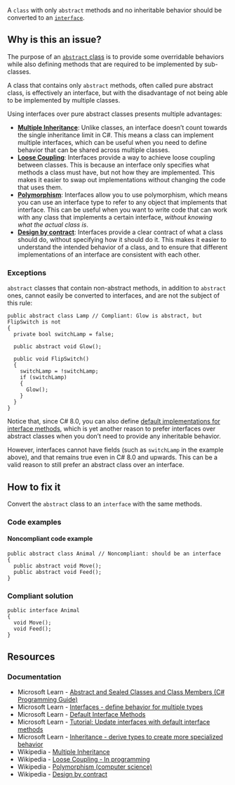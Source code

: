 A `class` with only `abstract` methods and no inheritable behavior should be converted to an [`interface`](https://learn.microsoft.com/en-us/dotnet/csharp/programming-guide/interfaces/).

## Why is this an issue?

The purpose of an [`abstract`
class](https://learn.microsoft.com/en-us/dotnet/csharp/programming-guide/classes-and-structs/abstract-and-sealed-classes-and-class-members) is to provide some overridable behaviors while also defining methods that are required to be implemented by sub-classes.

A class that contains only `abstract` methods, often called pure abstract class, is effectively an interface, but with the disadvantage
of not being able to be implemented by multiple classes.

Using interfaces over pure abstract classes presents multiple advantages:

-  [**Multiple Inheritance**](https://en.wikipedia.org/wiki/Multiple_inheritance): Unlike classes, an interface doesn’t
  count towards the single inheritance limit in C#. This means a class can implement multiple interfaces, which can be useful when you need to define
  behavior that can be shared across multiple classes.
-  [**Loose Coupling**](https://en.wikipedia.org/wiki/Loose_coupling#In_programming): Interfaces provide a way to achieve
  loose coupling between classes. This is because an interface only specifies what methods a class must have, but not how they are implemented. This
  makes it easier to swap out implementations without changing the code that uses them.
-  [**Polymorphism**](https://en.wikipedia.org/wiki/Polymorphism_%28computer_science%29): Interfaces allow you to use
  polymorphism, which means you can use an interface type to refer to any object that implements that interface. This can be useful when you want to
  write code that can work with any class that implements a certain interface, *without knowing what the actual class is*.
-  [**Design by contract**](https://en.wikipedia.org/wiki/Design_by_contract): Interfaces provide a clear contract of what
  a class should do, without specifying how it should do it. This makes it easier to understand the intended behavior of a class, and to ensure that
  different implementations of an interface are consistent with each other.

### Exceptions

`abstract` classes that contain non-abstract methods, in addition to `abstract` ones, cannot easily be converted to
interfaces, and are not the subject of this rule:

    public abstract class Lamp // Compliant: Glow is abstract, but FlipSwitch is not
    {
      private bool switchLamp = false;
    
      public abstract void Glow();
    
      public void FlipSwitch()
      {
        switchLamp = !switchLamp;
        if (switchLamp)
        {
          Glow();
        }
      }
    }

Notice that, since C# 8.0, you can also define [default implementations for
interface methods](https://learn.microsoft.com/en-us/dotnet/csharp/language-reference/proposals/csharp-8.0/default-interface-methods), which is yet another reason to prefer interfaces over abstract classes when you don’t need to provide any inheritable
behavior.

However, interfaces cannot have fields (such as `switchLamp` in the example above), and that remains true even in C# 8.0 and upwards.
This can be a valid reason to still prefer an abstract class over an interface.

## How to fix it

Convert the `abstract` class to an `interface` with the same methods.

### Code examples

#### Noncompliant code example

    public abstract class Animal // Noncompliant: should be an interface
    {
      public abstract void Move();
      public abstract void Feed();
    }

### Compliant solution

    public interface Animal
    {
      void Move();
      void Feed();
    }

## Resources

### Documentation

-  Microsoft Learn - [Abstract
  and Sealed Classes and Class Members (C# Programming Guide)](https://learn.microsoft.com/en-us/dotnet/csharp/programming-guide/classes-and-structs/abstract-and-sealed-classes-and-class-members)
-  Microsoft Learn - [Interfaces - define behavior for
  multiple types](https://learn.microsoft.com/en-us/dotnet/csharp/programming-guide/interfaces/)
-  Microsoft Learn - [Default Interface
  Methods](https://learn.microsoft.com/en-us/dotnet/csharp/language-reference/proposals/csharp-8.0/default-interface-methods)
-  Microsoft Learn - [Tutorial: Update
  interfaces with default interface methods](https://learn.microsoft.com/en-us/dotnet/csharp/advanced-topics/interface-implementation/default-interface-methods-versions)
-  Microsoft Learn - [Inheritance - derive types
  to create more specialized behavior](https://learn.microsoft.com/en-us/dotnet/csharp/fundamentals/object-oriented/inheritance)
-  Wikipedia - [Multiple Inheritance](https://en.wikipedia.org/wiki/Multiple_inheritance)
-  Wikipedia - [Loose Coupling - In programming](https://en.wikipedia.org/wiki/Loose_coupling#In_programming)
-  Wikipedia - [Polymorphism (computer science)](https://en.wikipedia.org/wiki/Polymorphism_%28computer_science%29)
-  Wikipedia - [Design by contract](https://en.wikipedia.org/wiki/Design_by_contract)